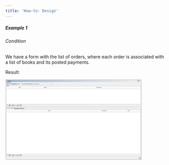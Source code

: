 ```yaml
---
title: 'How-to: Design'
---
```


##### Example 1

###### Condition

We have a form with the list of orders, where each order is associated with a list of books and its posted payments.



Result:

<img src="attachments/36307439/46367474.png" height="250" />
